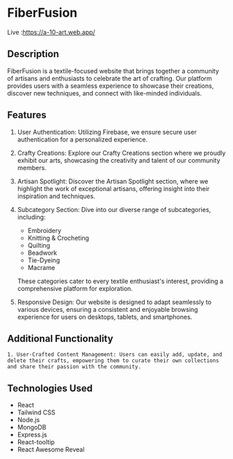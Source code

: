 # FiberFusion
Live :https://a-10-art.web.app/


## Description

FiberFusion is a textile-focused website that brings together a community of artisans and enthusiasts to celebrate the art of crafting. Our platform provides users with a seamless experience to showcase their creations, discover new techniques, and connect with like-minded individuals.

## Features

   1. User Authentication: Utilizing Firebase, we ensure secure user authentication for a personalized experience.
   2. Crafty Creations: Explore our Crafty Creations section where we proudly exhibit our arts, showcasing the creativity and talent of our community members.
   3. Artisan Spotlight: Discover the Artisan Spotlight section, where we highlight the work of exceptional artisans, offering insight into their inspiration and techniques.
   4. Subcategory Section: Dive into our diverse range of subcategories, including:
       * Embroidery
       * Knitting & Crocheting
       * Quilting
       * Beadwork
       * Tie-Dyeing
       * Macrame
         
        These categories cater to every textile enthusiast's interest, providing a comprehensive platform for exploration.
   5. Responsive Design: Our website is designed to adapt seamlessly to various devices, ensuring a consistent and enjoyable browsing experience for users on desktops, tablets, and smartphones.

## Additional Functionality

    1. User-Crafted Content Management: Users can easily add, update, and delete their crafts, empowering them to curate their own collections and share their passion with the community.

## Technologies Used

   * React
   * Tailwind CSS
   * Node.js
   * MongoDB
   * Express.js
   * React-tooltip
   * React Awesome Reveal
